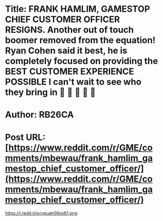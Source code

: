 # Title: FRANK HAMLIM, GAMESTOP CHIEF CUSTOMER OFFICER RESIGNS. Another out of touch boomer removed from the equation! Ryan Cohen said it best, he is completely focused on providing the BEST CUSTOMER EXPERIENCE POSSIBLE I can't wait to see who they bring in 🚀 🚀 🚀 🚀 🚀
# Author: RB26CA
# Post URL: [https://www.reddit.com/r/GME/comments/mbewau/frank_hamlim_gamestop_chief_customer_officer/](https://www.reddit.com/r/GME/comments/mbewau/frank_hamlim_gamestop_chief_customer_officer/)


https://i.redd.it/pcyeuah06so61.png